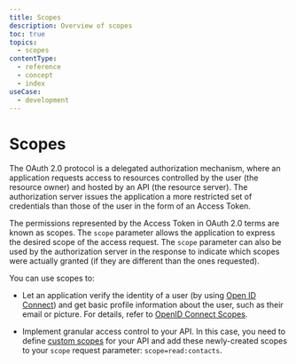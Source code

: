 ```yaml
---
title: Scopes
description: Overview of scopes
toc: true
topics:
  - scopes
contentType:
  - reference
  - concept
  - index
useCase:
  - development
---
```

# Scopes

The OAuth 2.0 protocol is a delegated authorization mechanism, where an application requests access to resources controlled by the user (the resource owner) and hosted by an API (the resource server). The authorization server issues the application a more restricted set of credentials than those of the user in the form of an Access Token.

The permissions represented by the Access Token in OAuth 2.0 terms are known as scopes. The `scope` parameter allows the application to express the desired scope of the access request. The `scope` parameter can also be used by the authorization server in the response to indicate which scopes were actually granted (if they are different than the ones requested).

You can use scopes to:

- Let an application verify the identity of a user (by using [Open ID Connect](/protocols/oidc)) and get basic profile information about the user, such as their email or picture. For details, refer to [OpenID Connect Scopes](/scopes/current/oidc-scopes).

- Implement granular access control to your API. In this case, you need to define [custom scopes](/scopes/current/api-scopes) for your API and add these newly-created scopes to your `scope` request parameter: `scope=read:contacts`.
